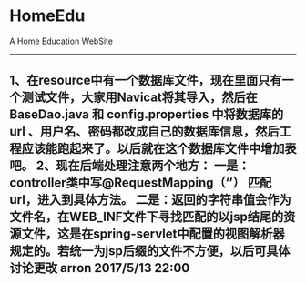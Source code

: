# HomeEdu
A Home Education WebSite

-----------------------------------------------------------------------------------------------------------------------------------
1、在resource中有一个数据库文件，现在里面只有一个测试文件，大家用Navicat将其导入，然后在BaseDao.java 和 config.properties 中将数据库的url
  、用户名、密码都改成自己的数据库信息，然后工程应该能跑起来了。以后就在这个数据库文件中增加表吧。
2、现在后端处理注意两个地方：
          一是：controller类中写@RequestMapping（‘’） 匹配url，进入到具体方法。
          二是：返回的字符串值会作为文件名，在WEB_INF文件下寻找匹配的以jsp结尾的资源文件，这是在spring-servlet中配置的视图解析器规定的。若统一为jsp后缀的文件不方便，以后可具体讨论更改
                                                                        arron 2017/5/13 22:00                                   
-----------------------------------------------------------------------------------------------------------------------------------
                                                                                      
     

